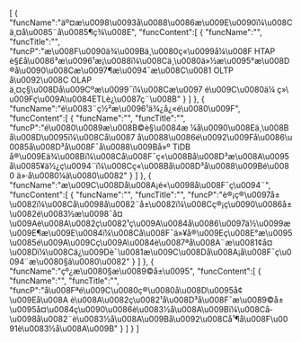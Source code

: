 [
	{
		"funcName":"äº¤æ\u0098\u0093å\u0088\u0086æ\u009E\u0090ï¼\u008Cä¸¤å\u0085¨å\u0085¶ç¾\u008E",
		"funcContent":[
			{
				"funcName":"",
				"funcTitle":"",
				"funcP":"æ\u008F\u0090ä¾\u009Bä¸\u0080ç«\u0099å¼\u008F HTAP è§£å\u0086³æ\u0096¹æ¡\u0088ï¼\u008Cä¸\u0080ä»½æ\u0095°æ\u008D®å\u0090\u008Cæ\u0097¶æ\u0094¯æ\u008C\u0081 OLTP å\u0092\u008C OLAP ä¸¤ç§\u008Då\u009Cºæ\u0099¯ï¼\u008Cæ\u0097 é\u009C\u0080ä¼ ç»\u009Fç\u009A\u0084ETLè¿\u0087ç¨\u008B"
			}
		]
	},
	{
		"funcName":"é\u0083¨ç½²æ\u0096¹ä¾¿å¿«é\u0080\u009F",
		"funcContent":[
			{
				"funcName":"",
				"funcTitle":"",
				"funcP":"é\u0080\u0089æ\u008B©è§\u0084æ ¼å\u0090\u008Eä¸\u008Bå\u008D\u0095ï¼\u008Cå\u0087 å\u0088\u0086é\u0092\u009Få\u0086\u0085å\u008D³å\u008F¯å\u0088\u009Bå»º TiDB å®\u009Eä¾\u008Bï¼\u008Cå\u008F¯ç«\u008Bå\u008D³æ\u008A\u0095å\u0085¥ä½¿ç\u0094¨ï¼\u008Cç«\u008Bå\u008D³å\u0088\u009Bé\u0080 ä»·å\u0080¼ã\u0080\u0082"
			}
		]
	},
	{
		"funcName":"æ\u009C\u008Då\u008A¡é«\u0098å\u008F¯ç\u0094¨",
		"funcContent":[
			{
				"funcName":"",
				"funcTitle":"",
				"funcP":"è®¡ç®\u0097å±\u0082ï¼\u008Cå­\u0098å\u0082¨å±\u0082ï¼\u008Cç®¡ç\u0090\u0086å±\u0082é\u0083½æ\u0098¯å¤\u009Aè\u008A\u0082ç\u0082¹ç\u009A\u0084å\u0086\u0097ä½\u0099æ\u009E¶æ\u009E\u0084ï¼\u008Cå\u008F¯ä»¥å®\u009Eç\u008E°æ\u0095\u0085é\u009A\u009Cç\u009A\u0084è\u0087ªå\u008A¨æ\u0081¢å¤\u008Dï¼\u008Cä¿\u009Dè¯\u0081æ\u009C\u008Då\u008A¡å\u008F¯ç\u0094¨æ\u0080§ã\u0080\u0082"
			}
		]
	},
	{
		"funcName":"çº¿æ\u0080§æ\u0089©å±\u0095",
		"funcContent":[
			{
				"funcName":"",
				"funcTitle":"",
				"funcP":"å\u008Fªé\u009C\u0080ç®\u0080å\u008D\u0095å¢\u009Eå\u008A è\u008A\u0082ç\u0082¹å\u008D³å\u008F¯æ\u0089©å±\u0095å¤\u0084ç\u0090\u0086è\u0083½å\u008A\u009Bï¼\u008Cå­\u0098å\u0082¨è\u0083½å\u008A\u009Bå\u0092\u008Cå¹¶å\u008F\u0091è\u0083½å\u008A\u009B"
			}
		]
	}
]